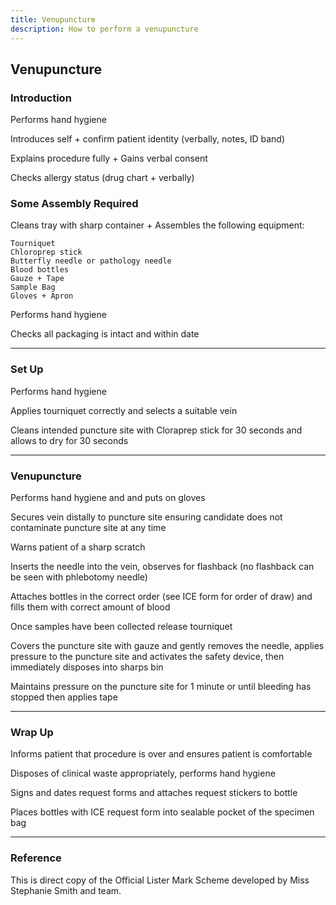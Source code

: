 ```yaml
---
title: Venupuncture
description: How to perform a venupuncture
---
```


## Venupuncture

### Introduction

Performs hand hygiene

Introduces self + confirm patient identity (verbally, notes, ID band)

Explains procedure fully + Gains verbal consent

Checks allergy status (drug chart + verbally)

### Some Assembly Required

Cleans tray with sharp container + Assembles the following equipment:

```
Tourniquet
Chloroprep stick
Butterfly needle or pathology needle
Blood bottles
Gauze + Tape
Sample Bag
Gloves + Apron
```

Performs hand hygiene

Checks all packaging is intact and within date

---

### Set Up

Performs hand hygiene

Applies tourniquet correctly and selects a suitable vein

Cleans intended puncture site with Cloraprep stick for 30 seconds and allows to dry for 30 seconds

---

### Venupuncture

Performs hand hygiene and and puts on gloves

Secures vein distally to puncture site ensuring candidate does not contaminate puncture site at any time

Warns patient of a sharp scratch

Inserts the needle into the vein, observes for flashback (no flashback can be seen with phlebotomy needle)

Attaches bottles in the correct order (see ICE form for order of draw) and fills them with correct amount of blood

Once samples have been collected release tourniquet

Covers the puncture site with gauze and gently removes the needle, applies pressure to the puncture site and activates the safety device, then immediately disposes into sharps bin

Maintains pressure on the puncture site for 1 minute or until bleeding has stopped then applies tape

---

### Wrap Up

Informs patient that procedure is over and ensures patient is comfortable

Disposes of clinical waste appropriately, performs hand hygiene

Signs and dates request forms and attaches request stickers to bottle

Places bottles with ICE request form into sealable pocket of the specimen bag

---

### Reference

This is direct copy of the Official Lister Mark Scheme developed by Miss Stephanie Smith and team. 
